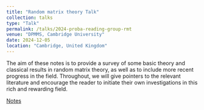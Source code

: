 ```yaml
---
title: "Random matrix theory Talk"
collection: talks
type: "Talk"
permalink: /talks/2024-proba-reading-group-rmt
venue: "DPMMS, Cambridge University"
date: 2024-12-05
location: "Cambridge, United Kingdom"
---
```


The aim of these notes is to provide a survey of some basic theory and classical results in
random matrix theory, as well as to include more recent progress in the field. Throughout, we will give pointers to the relevant literature and encourage the reader to initiate their own investigations in this rich and rewarding field.

[Notes](/files/Random_Matrix_Theory_Lecture_Reading_Group_Cam_2024.pdf)
